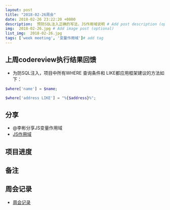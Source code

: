 ```yaml
---
layout: post
title: "2018-02-26周会"
date: 2018-02-26 23:22:20 +0800
description:  预防SQL注入正确的写法，JS作用域说明 # Add post description (optional)
img:  2018-02-26.jpg # Add image post (optional)
list_img:  2018-02-26.jpg
tags: ['week meeting', '变量作用域']# add tag
---
```

## 上周codereview执行结果回馈
* 为防SQL注入，项目中所有WHERE 查询条件和 LIKE都应用框架建议的方法如下：

```php
$where['name'] = $name;

$where['address LIKE'] = "%{$address}%";
```

## 分享
* <span class="attention">@李彬</span>分享JS变量作用域
* <a href="../assets/attchment/2018-02-26/js_scope.docx" download="JS作用域.docx" title="by 李彬">JS作用域</a>

## 项目进度

## 备注

## 周会记录
* <a href="../assets/attchment/2018-02-26/mk_content.docx" download="周会记录.docx">周会记录</a>



